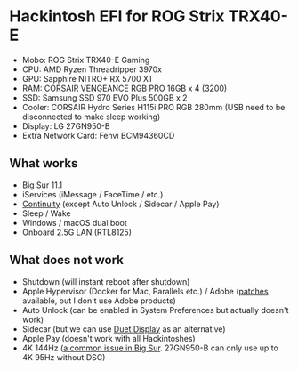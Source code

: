 # Hackintosh EFI for ROG Strix TRX40-E

- Mobo: ROG Strix TRX40-E Gaming
- CPU: AMD Ryzen Threadripper 3970x
- GPU: Sapphire NITRO+ RX 5700 XT
- RAM: CORSAIR VENGEANCE RGB PRO 16GB x 4 (3200)
- SSD: Samsung SSD 970 EVO Plus 500GB x 2
- Cooler: CORSAIR Hydro Series H115i PRO RGB 280mm (USB need to be disconnected to make sleep working)
- Display: LG 27GN950-B
- Extra Network Card: Fenvi BCM94360CD

## What works

- Big Sur 11.1
- iServices (iMessage / FaceTime / etc.)
- [Continuity](https://support.apple.com/en-us/HT204681) (except Auto Unlock / Sidecar / Apple Pay)
- Sleep / Wake
- Windows / macOS dual boot
- Onboard 2.5G LAN (RTL8125)

## What does not work

- Shutdown (will instant reboot after shutdown)
- Apple Hypervisor (Docker for Mac, Parallels etc.) / Adobe ([patches](https://gist.github.com/naveenkrdy/26760ac5135deed6d0bb8902f6ceb6bd) available, but I don't use Adobe products)
- Auto Unlock (can be enabled in System Preferences but actually doesn't work)
- Sidecar (but we can use [Duet Display](https://www.duetdisplay.com/) as an alternative)
- Apple Pay (doesn't work with all Hackintoshes)
- 4K 144Hz ([a common issue in Big Sur](https://egpu.io/forums/mac-setup/4k144hz-no-longer-available-after-upgrade-to-big-sur/). 27GN950-B can only use up to 4K 95Hz without DSC)
